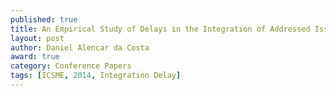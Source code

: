 ```yaml
---
published: true
title: An Empirical Study of Delays in the Integration of Addressed Issues
layout: post
author: Daniel Alencar da Costa 
award: true
category: Conference Papers
tags: [ICSME, 2014, Integration Delay]
---   
```

